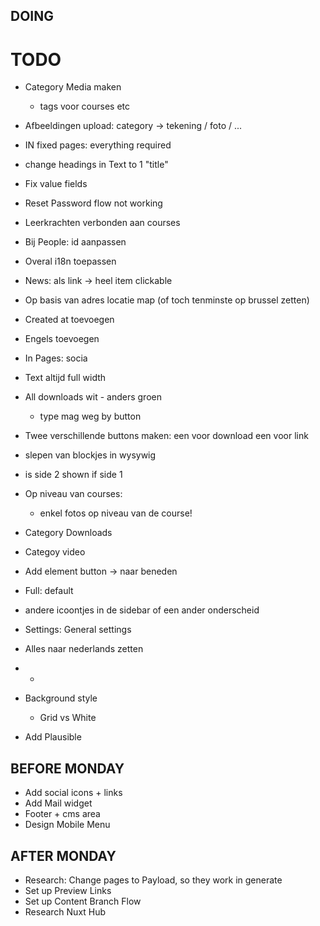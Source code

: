 ## DOING


# TODO
- Category Media maken
  - tags voor courses etc

- Afbeeldingen upload: category -> tekening / foto / ...
- IN fixed pages: everything required
- change headings in Text to 1 "title"
- Fix value fields
- Reset Password flow not working
- Leerkrachten verbonden aan courses
- Bij People: id aanpassen
- Overal i18n toepassen
- News: als link -> heel item clickable
- Op basis van adres locatie map (of toch tenminste op brussel zetten)
- Created at toevoegen
- Engels toevoegen
- In Pages: socia
- Text altijd full width
- All downloads wit - anders groen
  - type mag weg by button
- Twee verschillende buttons maken: een voor download een voor link
- slepen van blockjes in wysywig
- is side 2 shown if side 1

- Op niveau van courses:
  - enkel fotos op niveau van de course!
- Category Downloads
- Categoy video
- Add element button -> naar beneden
- Full: default
 
- andere icoontjes in de sidebar of een ander onderscheid
- Settings: General settings
- Alles naar nederlands zetten
- 
  - 
- Background style
  - Grid vs White
- Add Plausible




## BEFORE MONDAY
- Add social icons + links
- Add Mail widget
- Footer + cms area
- Design Mobile Menu


## AFTER MONDAY
- Research: Change pages to Payload, so they work in generate
- Set up Preview Links
- Set up Content Branch Flow
- Research Nuxt Hub

